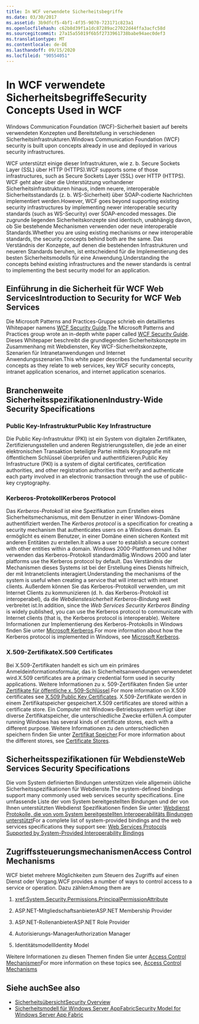 ```yaml
---
title: In WCF verwendete Sicherheitsbegriffe
ms.date: 03/30/2017
ms.assetid: 3b9dfcf5-4bf1-4f35-9070-723171c823a1
ms.openlocfilehash: c62b8d39f1a1dc87289ac27022d44ffa3acfc58d
ms.sourcegitcommit: 27a15a55019f6b5f2733961738babe94aec0def3
ms.translationtype: MT
ms.contentlocale: de-DE
ms.lasthandoff: 09/15/2020
ms.locfileid: "90554051"
---
```

# <a name="security-concepts-used-in-wcf"></a><span data-ttu-id="09c50-102">In WCF verwendete Sicherheitsbegriffe</span><span class="sxs-lookup"><span data-stu-id="09c50-102">Security Concepts Used in WCF</span></span>
<span data-ttu-id="09c50-103">Windows Communication Foundation (WCF)-Sicherheit basiert auf bereits verwendeten Konzepten und Bereitstellung in verschiedenen Sicherheitsinfrastrukturen.</span><span class="sxs-lookup"><span data-stu-id="09c50-103">Windows Communication Foundation (WCF) security is built upon concepts already in use and deployed in various security infrastructures.</span></span>  
  
 <span data-ttu-id="09c50-104">WCF unterstützt einige dieser Infrastrukturen, wie z. b. Secure Sockets Layer (SSL) über HTTP (HTTPS).</span><span class="sxs-lookup"><span data-stu-id="09c50-104">WCF supports some of those infrastructures, such as Secure Sockets Layer (SSL) over HTTP (HTTPS).</span></span> <span data-ttu-id="09c50-105">WCF geht aber über die Unterstützung vorhandener Sicherheitsinfrastrukturen hinaus, indem neuere, interoperable Sicherheitsstandards (z. b. WS-Sicherheit) über SOAP-codierte Nachrichten implementiert werden.</span><span class="sxs-lookup"><span data-stu-id="09c50-105">However, WCF goes beyond supporting existing security infrastructures by implementing newer interoperable security standards (such as WS-Security) over SOAP-encoded messages.</span></span> <span data-ttu-id="09c50-106">Die zugrunde liegenden Sicherheitskonzepte sind identisch, unabhängig davon, ob Sie bestehende Mechanismen verwenden oder neue interoperable Standards.</span><span class="sxs-lookup"><span data-stu-id="09c50-106">Whether you are using existing mechanisms or new interoperable standards, the security concepts behind both are the same.</span></span> <span data-ttu-id="09c50-107">Das Verständnis der Konzepte, auf denen die bestehenden Infrastrukturen und neueren Standards beruhen, ist entscheidend für die Implementierung des besten Sicherheitsmodells für eine Anwendung.</span><span class="sxs-lookup"><span data-stu-id="09c50-107">Understanding the concepts behind existing infrastructures and the newer standards is central to implementing the best security model for an application.</span></span>  
  
## <a name="introduction-to-security-for-wcf-web-services"></a><span data-ttu-id="09c50-108">Einführung in die Sicherheit für WCF Web Services</span><span class="sxs-lookup"><span data-stu-id="09c50-108">Introduction to Security for WCF Web Services</span></span>  

<span data-ttu-id="09c50-109">Die Microsoft Patterns and Practices-Gruppe schrieb ein detailliertes Whitepaper namens [WCF Security Guide](https://archive.codeplex.com/?p=wcfsecurityguide).</span><span class="sxs-lookup"><span data-stu-id="09c50-109">The Microsoft Patterns and Practices group wrote an in-depth white paper called [WCF Security Guide](https://archive.codeplex.com/?p=wcfsecurityguide).</span></span> <span data-ttu-id="09c50-110">Dieses Whitepaper beschreibt die grundlegenden Sicherheitskonzepte im Zusammenhang mit Webdiensten, Key WCF-Sicherheitskonzepte, Szenarien für Intranetanwendungen und Internet Anwendungsszenarien.</span><span class="sxs-lookup"><span data-stu-id="09c50-110">This white paper describes the fundamental security concepts as they relate to web services, key WCF security concepts, intranet application scenarios, and internet application scenarios.</span></span>  
  
## <a name="industry-wide-security-specifications"></a><span data-ttu-id="09c50-111">Branchenweite Sicherheitsspezifikationen</span><span class="sxs-lookup"><span data-stu-id="09c50-111">Industry-Wide Security Specifications</span></span>  
  
### <a name="public-key-infrastructure"></a><span data-ttu-id="09c50-112">Public Key-Infrastruktur</span><span class="sxs-lookup"><span data-stu-id="09c50-112">Public Key Infrastructure</span></span>  

<span data-ttu-id="09c50-113">Die Public Key-Infrastruktur (PKI) ist ein System von digitalen Zertifikaten, Zertifizierungsstellen und anderen Registrierungsstellen, die jede an einer elektronischen Transaktion beteiligte Partei mittels Kryptografie mit öffentlichem Schlüssel überprüfen und authentifizieren.</span><span class="sxs-lookup"><span data-stu-id="09c50-113">Public Key Infrastructure (PKI) is a system of digital certificates, certification authorities, and other registration authorities that verify and authenticate each party involved in an electronic transaction through the use of public-key cryptography.</span></span>
  
### <a name="kerberos-protocol"></a><span data-ttu-id="09c50-114">Kerberos-Protokoll</span><span class="sxs-lookup"><span data-stu-id="09c50-114">Kerberos Protocol</span></span>  
 <span data-ttu-id="09c50-115">Das *Kerberos-Protokoll* ist eine Spezifikation zum Erstellen eines Sicherheitsmechanismus, mit dem Benutzer in einer Windows-Domäne authentifiziert werden.</span><span class="sxs-lookup"><span data-stu-id="09c50-115">The *Kerberos protocol* is a specification for creating a security mechanism that authenticates users on a Windows domain.</span></span> <span data-ttu-id="09c50-116">Es ermöglicht es einem Benutzer, in einer Domäne einen sicheren Kontext mit anderen Entitäten zu erstellen.</span><span class="sxs-lookup"><span data-stu-id="09c50-116">It allows a user to establish a secure context with other entities within a domain.</span></span> <span data-ttu-id="09c50-117">Windows 2000-Plattformen und höher verwenden das Kerberos-Protokoll standardmäßig.</span><span class="sxs-lookup"><span data-stu-id="09c50-117">Windows 2000 and later platforms use the Kerberos protocol by default.</span></span> <span data-ttu-id="09c50-118">Das Verständnis der Mechanismen dieses Systems ist bei der Erstellung eines Diensts hilfreich, der mit Intranetclients interagiert.</span><span class="sxs-lookup"><span data-stu-id="09c50-118">Understanding the mechanisms of the system is useful when creating a service that will interact with intranet clients.</span></span> <span data-ttu-id="09c50-119">Außerdem können Sie das Kerberos-Protokoll verwenden, um mit Internet Clients zu kommunizieren (d. h. das Kerberos-Protokoll ist interoperabel), da die *Webdienstesicherheit Kerberos-Bindung* weit verbreitet ist.</span><span class="sxs-lookup"><span data-stu-id="09c50-119">In addition, since the *Web Services Security Kerberos Binding* is widely published, you can use the Kerberos protocol to communicate with Internet clients (that is, the Kerberos protocol is interoperable).</span></span> <span data-ttu-id="09c50-120">Weitere Informationen zur Implementierung des Kerberos-Protokolls in Windows finden Sie unter  [Microsoft Kerberos](/windows/win32/secauthn/microsoft-kerberos).</span><span class="sxs-lookup"><span data-stu-id="09c50-120">For more information about how the Kerberos protocol is implemented in Windows, see  [Microsoft Kerberos](/windows/win32/secauthn/microsoft-kerberos).</span></span>  
  
### <a name="x509-certificates"></a><span data-ttu-id="09c50-121">X.509-Zertifikate</span><span class="sxs-lookup"><span data-stu-id="09c50-121">X.509 Certificates</span></span>  
 <span data-ttu-id="09c50-122">Bei X.509-Zertifikaten handelt es sich um ein primäres Anmeldeinformationsformular, das in Sicherheitsanwendungen verwendetet wird.</span><span class="sxs-lookup"><span data-stu-id="09c50-122">X.509 certificates are a primary credential form used in security applications.</span></span> <span data-ttu-id="09c50-123">Weitere Informationen zu x. 509-Zertifikaten finden Sie unter [Zertifikate für öffentliche x. 509-Schlüssel](/windows/win32/seccertenroll/about-x-509-public-key-certificates).</span><span class="sxs-lookup"><span data-stu-id="09c50-123">For more information on X.509 certificates see [X.509 Public Key Certificates](/windows/win32/seccertenroll/about-x-509-public-key-certificates).</span></span> <span data-ttu-id="09c50-124">X.509-Zertifikate werden in einem Zertifikatspeicher gespeichert.</span><span class="sxs-lookup"><span data-stu-id="09c50-124">X.509 certificates are stored within a certificate store.</span></span> <span data-ttu-id="09c50-125">Ein Computer mit Windows-Betriebssystem verfügt über diverse Zertifikatspeicher, die unterschiedliche Zwecke erfüllen.</span><span class="sxs-lookup"><span data-stu-id="09c50-125">A computer running Windows has several kinds of certificate stores, each with a different purpose.</span></span> <span data-ttu-id="09c50-126">Weitere Informationen zu den unterschiedlichen speichern finden Sie unter [Zertifikat Speicher](/previous-versions/windows/it-pro/windows-server-2003/cc757138(v=ws.10)).</span><span class="sxs-lookup"><span data-stu-id="09c50-126">For more information about the different stores, see [Certificate Stores](/previous-versions/windows/it-pro/windows-server-2003/cc757138(v=ws.10)).</span></span>  
  
## <a name="web-services-security-specifications"></a><span data-ttu-id="09c50-127">Sicherheitsspezifikationen für Webdienste</span><span class="sxs-lookup"><span data-stu-id="09c50-127">Web Services Security Specifications</span></span>  
 <span data-ttu-id="09c50-128">Die vom System definierten Bindungen unterstützen viele allgemein übliche Sicherheitsspezifikationen für Webdienste.</span><span class="sxs-lookup"><span data-stu-id="09c50-128">The system-defined bindings support many commonly used web services security specifications.</span></span> <span data-ttu-id="09c50-129">Eine umfassende Liste der vom System bereitgestellten Bindungen und der von Ihnen unterstützten Webdienst Spezifikationen finden Sie unter: [Webdienst Protokolle, die von vom System bereitgestellten Interoperabilitäts Bindungen unterstützt](web-services-protocols-supported-by-system-provided-interoperability-bindings.md)</span><span class="sxs-lookup"><span data-stu-id="09c50-129">For a complete list of system-provided bindings and the web services specifications they support see: [Web Services Protocols Supported by System-Provided Interoperability Bindings](web-services-protocols-supported-by-system-provided-interoperability-bindings.md)</span></span>  
  
## <a name="access-control-mechanisms"></a><span data-ttu-id="09c50-130">Zugriffssteuerungsmechanismen</span><span class="sxs-lookup"><span data-stu-id="09c50-130">Access Control Mechanisms</span></span>  
 <span data-ttu-id="09c50-131">WCF bietet mehrere Möglichkeiten zum Steuern des Zugriffs auf einen Dienst oder Vorgang.</span><span class="sxs-lookup"><span data-stu-id="09c50-131">WCF provides a number of ways to control access to a service or operation.</span></span> <span data-ttu-id="09c50-132">Dazu zählen:</span><span class="sxs-lookup"><span data-stu-id="09c50-132">Among them are</span></span>  
  
1. <xref:System.Security.Permissions.PrincipalPermissionAttribute>  
  
2. <span data-ttu-id="09c50-133">ASP.NET-Mitgliedschaftsanbieter</span><span class="sxs-lookup"><span data-stu-id="09c50-133">ASP.NET Membership Provider</span></span>  
  
3. <span data-ttu-id="09c50-134">ASP.NET-Rollenanbieter</span><span class="sxs-lookup"><span data-stu-id="09c50-134">ASP.NET Role Provider</span></span>  
  
4. <span data-ttu-id="09c50-135">Autorisierungs-Manager</span><span class="sxs-lookup"><span data-stu-id="09c50-135">Authorization Manager</span></span>  
  
5. <span data-ttu-id="09c50-136">Identitätsmodell</span><span class="sxs-lookup"><span data-stu-id="09c50-136">Identity Model</span></span>  
  
 <span data-ttu-id="09c50-137">Weitere Informationen zu diesen Themen finden Sie unter [Access Control Mechanismen](access-control-mechanisms.md)</span><span class="sxs-lookup"><span data-stu-id="09c50-137">For more information on these topics see, [Access Control Mechanisms](access-control-mechanisms.md)</span></span>  
  
## <a name="see-also"></a><span data-ttu-id="09c50-138">Siehe auch</span><span class="sxs-lookup"><span data-stu-id="09c50-138">See also</span></span>

- [<span data-ttu-id="09c50-139">Sicherheitsübersicht</span><span class="sxs-lookup"><span data-stu-id="09c50-139">Security Overview</span></span>](security-overview.md)
- <span data-ttu-id="09c50-140">[Sicherheitsmodell für Windows Server AppFabric](/previous-versions/appfabric/ee677202(v=azure.10))</span><span class="sxs-lookup"><span data-stu-id="09c50-140">[Security Model for Windows Server App Fabric](/previous-versions/appfabric/ee677202(v=azure.10))</span></span>
